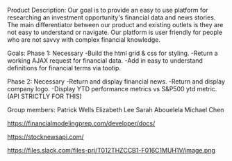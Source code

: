 Product Description:
Our goal is to provide an easy to use platform for researching an investment opportunity's financial data and news stories. The main differentiator between our product and existing outlets is they are not easy to understand or navigate. Our platform is user friendly for people who are not savvy with complex financial knowledge. 

Goals:
Phase 1: Necessary
-Build the html grid & css for styling.
-Return a working AJAX request for financial data.
-Add in easy to understand definitions for financial terms via tootip.

Phase 2: Necessary
-Return and display financial news.
-Return and display company logo.
-Display YTD performance metrics vs S&P500 ytd metric. (API STRICTLY FOR THIS)

Group members:
Patrick Wells
Elizabeth Lee
Sarah Abouelela
Michael Chen

https://financialmodelingprep.com/developer/docs/

https://stocknewsapi.com/

https://files.slack.com/files-pri/T012THZCCB1-F016C1MUH1V/image.png
